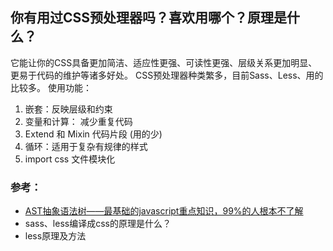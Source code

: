 ## 你有用过CSS预处理器吗？喜欢用哪个？原理是什么？
它能让你的CSS具备更加简洁、适应性更强、可读性更强、层级关系更加明显、更易于代码的维护等诸多好处。
CSS预处理器种类繁多，目前Sass、Less、用的比较多。
使用功能：
1.  嵌套：反映层级和约束
2.  变量和计算： 减少重复代码
3.  Extend 和 Mixin 代码片段 (用的少)
4.  循环：适用于复杂有规律的样式
5.  import css 文件模块化

### 参考：

* [AST抽象语法树——最基础的javascript重点知识，99%的人根本不了解](https://segmentfault.com/a/1190000016231512)
* sass、less编译成css的原理是什么？
* less原理及方法